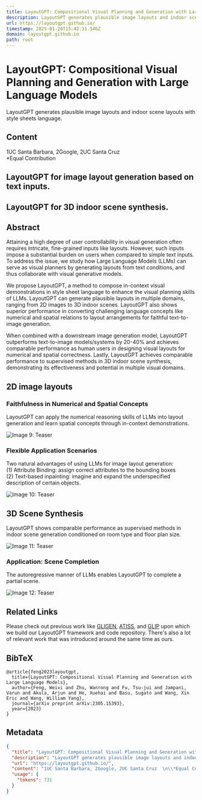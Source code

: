 ```yaml
---
title: LayoutGPT: Compositional Visual Planning and Generation with Large Language Models
description: LayoutGPT generates plausible image layouts and indoor scene layouts with style sheets language.
url: https://layoutgpt.github.io/
timestamp: 2025-01-20T15:42:31.546Z
domain: layoutgpt.github.io
path: root
---
```


# LayoutGPT: Compositional Visual Planning and Generation with Large Language Models


LayoutGPT generates plausible image layouts and indoor scene layouts with style sheets language.


## Content

1UC Santa Barbara, 2Google, 2UC Santa Cruz  
\*Equal Contribution

LayoutGPT for image layout generation based on text inputs.
-----------------------------------------------------------

LayoutGPT for 3D indoor scene synthesis.
----------------------------------------

Abstract
--------

Attaining a high degree of user controllability in visual generation often requires intricate, fine-grained inputs like layouts. However, such inputs impose a substantial burden on users when compared to simple text inputs. To address the issue, we study how Large Language Models (LLMs) can serve as visual planners by generating layouts from text conditions, and thus collaborate with visual generative models.

We propose LayoutGPT, a method to compose in-context visual demonstrations in style sheet language to enhance the visual planning skills of LLMs. LayoutGPT can generate plausible layouts in multiple domains, ranging from 2D images to 3D indoor scenes. LayoutGPT also shows superior performance in converting challenging language concepts like numerical and spatial relations to layout arrangements for faithful text-to-image generation.

When combined with a downstream image generation model, LayoutGPT outperforms text-to-image models/systems by 20-40% and achieves comparable performance as human users in designing visual layouts for numerical and spatial correctness. Lastly, LayoutGPT achieves comparable performance to supervised methods in 3D indoor scene synthesis, demonstrating its effectiveness and potential in multiple visual domains.

2D image layouts
----------------

### Faithfulness in Numerical and Spatial Concepts

LayoutGPT can apply the numerical reasoning skills of LLMs into layout generation and learn spatial concepts through in-context demonstrations.

![Image 9: Teaser](https://layoutgpt.github.io/static/images/2d_visualize.jpg)

  

### Flexible Application Scenarios

Two natural advantages of using LLMs for image layout generation:  
(1) Attribute Binding: assign correct attributes to the bounding boxes  
(2) Text-based inpainting: imagine and expand the underspecified description of certain objects.

![Image 10: Teaser](https://layoutgpt.github.io/static/images/2d_application.jpg)

3D Scene Synthesis
------------------

LayoutGPT shows comparable performance as supervised methods in indoor scene generation conditioned on room type and floor plan size.

![Image 11: Teaser](https://layoutgpt.github.io/static/images/3d_qualitative.png)

  

### Application: Scene Completion

The autoregressive manner of LLMs enables LayoutGPT to complete a partial scene.

![Image 12: Teaser](https://layoutgpt.github.io/static/images/3d_completion.png)

Related Links
-------------

Please check out previous work like [GLIGEN](https://gligen.github.io/), [ATISS](https://github.com/nv-tlabs/ATISS), and [GLIP](https://github.com/microsoft/GLIP) upon which we build our LayoutGPT framework and code repository. There's also a lot of relevant work that was introduced around the same time as ours.

BibTeX
------

```
@article{feng2023layoutgpt,
  title={LayoutGPT: Compositional Visual Planning and Generation with Large Language Models},
  author={Feng, Weixi and Zhu, Wanrong and Fu, Tsu-jui and Jampani, Varun and Akula, Arjun and He, Xuehai and Basu, Sugato and Wang, Xin Eric and Wang, William Yang},
  journal={arXiv preprint arXiv:2305.15393},
  year={2023}
}
```

## Metadata

```json
{
  "title": "LayoutGPT: Compositional Visual Planning and Generation with Large Language Models",
  "description": "LayoutGPT generates plausible image layouts and indoor scene layouts with style sheets language.",
  "url": "https://layoutgpt.github.io/",
  "content": "1UC Santa Barbara, 2Google, 2UC Santa Cruz  \n\\*Equal Contribution\n\nLayoutGPT for image layout generation based on text inputs.\n-----------------------------------------------------------\n\nLayoutGPT for 3D indoor scene synthesis.\n----------------------------------------\n\nAbstract\n--------\n\nAttaining a high degree of user controllability in visual generation often requires intricate, fine-grained inputs like layouts. However, such inputs impose a substantial burden on users when compared to simple text inputs. To address the issue, we study how Large Language Models (LLMs) can serve as visual planners by generating layouts from text conditions, and thus collaborate with visual generative models.\n\nWe propose LayoutGPT, a method to compose in-context visual demonstrations in style sheet language to enhance the visual planning skills of LLMs. LayoutGPT can generate plausible layouts in multiple domains, ranging from 2D images to 3D indoor scenes. LayoutGPT also shows superior performance in converting challenging language concepts like numerical and spatial relations to layout arrangements for faithful text-to-image generation.\n\nWhen combined with a downstream image generation model, LayoutGPT outperforms text-to-image models/systems by 20-40% and achieves comparable performance as human users in designing visual layouts for numerical and spatial correctness. Lastly, LayoutGPT achieves comparable performance to supervised methods in 3D indoor scene synthesis, demonstrating its effectiveness and potential in multiple visual domains.\n\n2D image layouts\n----------------\n\n### Faithfulness in Numerical and Spatial Concepts\n\nLayoutGPT can apply the numerical reasoning skills of LLMs into layout generation and learn spatial concepts through in-context demonstrations.\n\n![Image 9: Teaser](https://layoutgpt.github.io/static/images/2d_visualize.jpg)\n\n  \n\n### Flexible Application Scenarios\n\nTwo natural advantages of using LLMs for image layout generation:  \n(1) Attribute Binding: assign correct attributes to the bounding boxes  \n(2) Text-based inpainting: imagine and expand the underspecified description of certain objects.\n\n![Image 10: Teaser](https://layoutgpt.github.io/static/images/2d_application.jpg)\n\n3D Scene Synthesis\n------------------\n\nLayoutGPT shows comparable performance as supervised methods in indoor scene generation conditioned on room type and floor plan size.\n\n![Image 11: Teaser](https://layoutgpt.github.io/static/images/3d_qualitative.png)\n\n  \n\n### Application: Scene Completion\n\nThe autoregressive manner of LLMs enables LayoutGPT to complete a partial scene.\n\n![Image 12: Teaser](https://layoutgpt.github.io/static/images/3d_completion.png)\n\nRelated Links\n-------------\n\nPlease check out previous work like [GLIGEN](https://gligen.github.io/), [ATISS](https://github.com/nv-tlabs/ATISS), and [GLIP](https://github.com/microsoft/GLIP) upon which we build our LayoutGPT framework and code repository. There's also a lot of relevant work that was introduced around the same time as ours.\n\nBibTeX\n------\n\n```\n@article{feng2023layoutgpt,\n  title={LayoutGPT: Compositional Visual Planning and Generation with Large Language Models},\n  author={Feng, Weixi and Zhu, Wanrong and Fu, Tsu-jui and Jampani, Varun and Akula, Arjun and He, Xuehai and Basu, Sugato and Wang, Xin Eric and Wang, William Yang},\n  journal={arXiv preprint arXiv:2305.15393},\n  year={2023}\n}\n```",
  "usage": {
    "tokens": 731
  }
}
```
